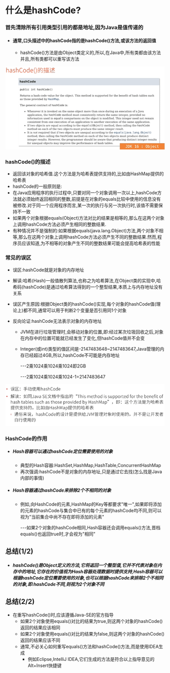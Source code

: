 # 什么是hashCode?

### 首先清除所有引用类型引用的都是地址,因为Java是值传递的

- #### 通常,口头描述中的hashCode指的是hashCode()方法,或该方法的返回值

  - hashCode()方法是由Object类定义的,所以,在Java中,所有类都由该方法并且,所有类都可以重写该方法

![image-20221018125327846](images/image-20221018125327846.png)

### hashCode()的描述

- 返回该对象的哈希值.这个方法是为哈希表提供支持的,比如由HashMap提供的哈希表
- hashCode的一般原则是:
- 在Java应用程序的执行过程中,只要对同一个对象调用一次以上,hashCode方法就必须始终返回相同的整数,前提是在对象的equals比较中使用的信息没有被修改.对于同一个应用程序而言,某一次的执行与另一次执行时,该值不需要保持不一致
- 如果两个对象根据equals(Object)方法对比的结果是相等的,那么在这两个对象上调用hashCode方法必须产生相同的整数结果.
- 有种情况并不是强制的:如果根据equals(java.lang.Object)方法,两个对象不相等,那么在这两个对象上调用hashCode方法必须产生不同的整数结果.然而,程序员应该知道,为不相等的对象产生不同的整数结果可能会提高哈希表的性能

### 常见的误区

- 误区:hashCode就是对象的内存地址
- 解读:哈希(Hash)一般值散列算法,也称之为哈希算法,在Object类的实现中,哈希码(hashCode)是通过哈希算法得到的一个整型结果,本质上与内存地址没有关系
- 误区产生原因:根据Object类的hashCode()实现,每个对象的hashCode值(理论上)都不同,通常可以用于判断2个变量是否引用同1个对象

- 反向论证:hashCode无法表示对象的内存地址

  - JVM在进行垃圾管理时,会移动对象的位置,即:经过某次垃圾回收之后,对象在内存中的位置可能就已经发生了变化,但hashCode值并不会变

  - Integer(或int)类型的值区间是-2147483648~2147483647,Java管理的内存已经超过4GB,所以,hashCode不可能是内存地址

    ---2乘1024乘1024乘1024即2GB

    ---2乘1024乘1024乘1024-1=2147483647

![image-20221018131237138](images/image-20221018131237138.png)

### HashCode的作用

- ##### Hash容器可以通过hashCode定位需要使用的对象

  - 典型的Hash容器:HashSet,HashMap,HashTable,ConcurrentHashMap
  - 再次强调:hashCode不是对象的内存地址,只是通过它去找(怎么找是Java内部的事情)

- ##### Hash容器通过hashCode来排除2个不相同的对象

  - 例如,向HashCode的元素,HashMap的Key等都要求"唯一",如果即将添加的元素的hashCode与集合中已有的每个元素的hashCode均不同,则可以视为"当前集合中尚不存在即将添加的元素"

    ---如果2个对象的hashCode相同,Hash容器还会调用equals()方法,晋档equals()也返回true时,才会视为"相同"

## 总结(1/2)

- ##### hashCode()是Object定义的方法,它将返回一个整型值,它并不代表对象在内存中的地址,它存在的价值视为Hash容器处理数据时提供支持,Hash容器可以根据hashCode定位需要使用的对象,也可以根据hashCode来排除2个不相同的对象,即:hashCode不同,则视为2个对象不同

## 总结(2/2)

- 在重写hashCode()时,应该遵循Java-SE的官方指导
  - 如果2个对象使用equals()对比的结果为true,则这两个对象的hashCode()返回的结果应该相同
  - 如果2个对象使用equals()对比的结果为false,则这两个对象的hashCode()返回的结果应该不同
  - 通常,不必关心如何重写equals()方法和hashCode()方法,而是使用IDEA生成
    - 例如Eclipse,IntelliJ IDEA,它们生成的方法是符合以上指导意见的Alt+Insert快捷键